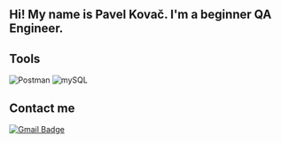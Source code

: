 
## Hi! My name is Pavel Kovač. I'm a beginner QA Engineer.

## Tools
![Postman](https://img.shields.io/badge/-POSTMAN-e3e3e3?style=for-the-badge&logo=postman&)
![mySQL](https://img.shields.io/badge/-mySQL-e3e3e3?style=for-the-badge&logo=mysql&)

## Contact me
<a href="mailto:runegar9@gmail.com">
    <img src="https://camo.githubusercontent.com/7f4c611a29c12b71ee6b279513da62bdfa9afc7117ac717b533c2e640de83584/68747470733a2f2f696d672e736869656c64732e696f2f62616467652f2d476d61696c2d7265643f7374796c653d666c6174266c6f676f3d476d61696c266c6f676f436f6c6f723d7768697465" alt="Gmail Badge" data-canonical-src="https://img.shields.io/badge/-Gmail-red?style=flat&amp;logo=Gmail&amp;logoColor=white" style="max-width: 100%;">